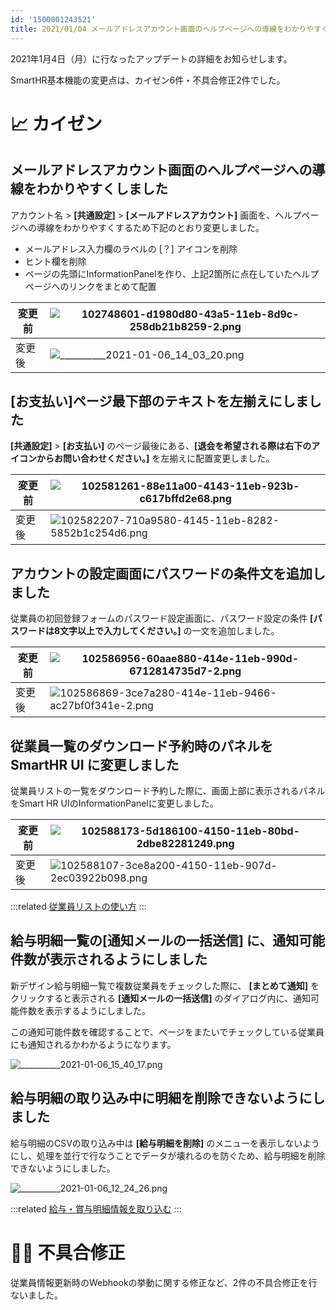 ```yaml
---
id: '1500001243521'
title: 2021/01/04 メールアドレスアカウント画面のヘルプページへの導線をわかりやすくしました 他7件
---
```

2021年1月4日（月）に行なったアップデートの詳細をお知らせします。

SmartHR基本機能の変更点は、カイゼン6件・不具合修正2件でした。

# 📈 カイゼン

## メールアドレスアカウント画面のヘルプページへの導線をわかりやすくしました

アカウント名 > **\[共通設定\]** > **\[メールアドレスアカウント\]** 画面を、ヘルプページへの導線をわかりやすくするため下記のとおり変更しました。

- メールアドレス入力欄のラベルの \[？\] アイコンを削除
- ヒント欄を削除
- ページの先頭にInformationPanelを作り、上記2箇所に点在していたヘルプページへのリンクをまとめて配置

| 変更前 | ![102748601-d1980d80-43a5-11eb-8d9c-258db21b8259-2.png](./102748601-d1980d80-43a5-11eb-8d9c-258db21b8259-2.png) |
| --- | --- |
| 変更後 |   ![__________2021-01-06_14_03_20.png](./__________2021-01-06_14_03_20.png)   |

## \[お支払い\]ページ最下部のテキストを左揃えにしました

**\[共通設定\]** > **\[お支払い\]** のページ最後にある、**\[退会を希望される際は右下のアイコンからお問い合わせください。\]** を左揃えに配置変更しました。

| 変更前 | ![102581261-88e11a00-4143-11eb-923b-c617bffd2e68.png](./102581261-88e11a00-4143-11eb-923b-c617bffd2e68.png) |
| --- | --- |
| 変更後 | ![102582207-710a9580-4145-11eb-8282-5852b1c254d6.png](./102582207-710a9580-4145-11eb-8282-5852b1c254d6.png) |

## アカウントの設定画面にパスワードの条件文を追加しました

従業員の初回登録フォームのパスワード設定画面に、パスワード設定の条件 **\[パスワードは8文字以上で入力してください。\]** の一文を追加しました。

| 変更前 | ![102586956-60aae880-414e-11eb-990d-6712814735d7-2.png](./102586956-60aae880-414e-11eb-990d-6712814735d7-2.png) |
| --- | --- |
| 変更後 | ![102586869-3ce7a280-414e-11eb-9466-ac27bf0f341e-2.png](./102586869-3ce7a280-414e-11eb-9466-ac27bf0f341e-2.png) |

## 従業員一覧のダウンロード予約時のパネルを SmartHR UI に変更しました

従業員リストの一覧をダウンロード予約した際に、画面上部に表示されるパネルをSmart HR UIのInformationPanelに変更しました。

| 変更前 | ![102588173-5d186100-4150-11eb-80bd-2dbe82281249.png](./102588173-5d186100-4150-11eb-80bd-2dbe82281249.png) |
| --- | --- |
| 変更後 | ![102588107-3ce8a200-4150-11eb-907d-2ec03922b098.png](./102588107-3ce8a200-4150-11eb-907d-2ec03922b098.png) |

:::related
[従業員リストの使い方](https://knowledge.smarthr.jp/hc/ja/articles/360043824473)
:::

## 給与明細一覧の\[通知メールの一括送信\] に、通知可能件数が表示されるようにしました

新デザイン給与明細一覧で複数従業員をチェックした際に、 **\[まとめて通知\]** をクリックすると表示される **\[通知メールの一括送信\]** のダイアログ内に、通知可能件数を表示するようにしました。

この通知可能件数を確認することで、ページをまたいでチェックしている従業員にも通知されるかわかるようになります。

![__________2021-01-06_15_40_17.png](./__________2021-01-06_15_40_17.png)

## 給与明細の取り込み中に明細を削除できないようにしました

給与明細のCSVの取り込み中は **\[給与明細を削除\]** のメニューを表示しないようにし、処理を並行で行なうことでデータが壊れるのを防ぐため、給与明細を削除できないようにしました。

![__________2021-01-06_12_24_26.png](./__________2021-01-06_12_24_26.png)

:::related
[給与・賞与明細情報を取り込む](https://knowledge.smarthr.jp/hc/ja/articles/360059997153)
:::

# 👨‍⚕️ 不具合修正

従業員情報更新時のWebhookの挙動に関する修正など、2件の不具合修正を行ないました。
